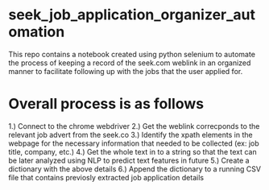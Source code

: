 # seek_job_application_organizer_automation
This repo contains a notebook created using python selenium to automate the process of keeping a record of the seek.com weblink in an organized manner to facilitate following up with the jobs that the user applied for.

Overall process is as follows
=============================
1.) Connect to the chrome webdriver
2.) Get the weblink correcponds to the relevant job advert from the seek.co
3.) Identify the xpath elements in the webpage for the necessary information that needed to be collected (ex: job title, company, etc.)
4.) Get the whole text in to a string so that the text can be later analyzed using NLP to predict text features in future
5.) Create a dictionary with the above details
6.) Append the dictionary to a running CSV file that contains previosly extracted job application details

